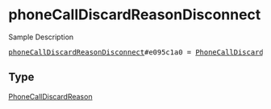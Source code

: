 # phoneCallDiscardReasonDisconnect

Sample Description

<pre>
<a href="../constructor/phoneCallDiscardReasonDisconnect.md">phoneCallDiscardReasonDisconnect</a>#e095c1a0 = <a href="../type/PhoneCallDiscardReason.md">PhoneCallDiscardReason</a>;
</pre>

## Type

<a href="../type/PhoneCallDiscardReason.md">PhoneCallDiscardReason</a>
